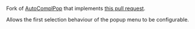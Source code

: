Fork of [AutoComplPop](https://github.com/vim-scripts/AutoComplPop) that implements [this pull request](https://github.com/vim-scripts/AutoComplPop/pull/3).

Allows the first selection behaviour of the popup menu to be configurable.
